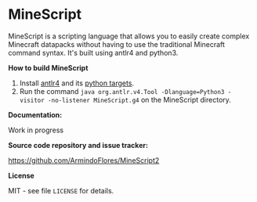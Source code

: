 # MineScript

MineScript is a scripting language that allows you to easily create complex Minecraft datapacks without having to use the traditional Minecraft command syntax.
It's built using antlr4 and python3.

__How to build MineScript__

   1. Install [antlr4](https://www.antlr.org/download.html) and its [python targets](https://pypi.org/project/antlr4-python3-runtime/).
   2. Run the command `java org.antlr.v4.Tool -Dlanguage=Python3 -visitor -no-listener MineScript.g4` on the MineScript directory.
   <!-- 3. To turn your code into a minecraft datapack, use `MineScript.py --file yourfile.ms` on the command line -->
   

__Documentation:__

   <!-- <https://minescript.readthedocs.io> -->
   Work in progress
   
__Source code repository and issue tracker:__

   <https://github.com/ArmindoFlores/MineScript2>

__License__

   MIT - see file `LICENSE` for details.
   